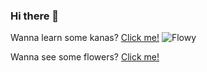 ### Hi there 👋

Wanna learn some kanas? [Click me!](https://emmanuelvln.github.io/kanaaa/)
![Flowy](https://emmanuelvln.github.io/amf/photos/flower2.png "Nigritelle Noire")

Wanna see some flowers? [Click me!](https://emmanuelvln.github.io/amf/)

<!--
**alwaysmoreflowers/alwaysmoreflowers** is a ✨ _special_ ✨ repository because its `README.md` (this file) appears on your GitHub profile.

Here are some ideas to get you started:

- 🔭 I’m currently working on ...
- 🌱 I’m currently learning ...
- 👯 I’m looking to collaborate on ...
- 🤔 I’m looking for help with ...
- 💬 Ask me about ...
- 📫 How to reach me: ...
- 😄 Pronouns: ...
- ⚡ Fun fact: ...
-->
